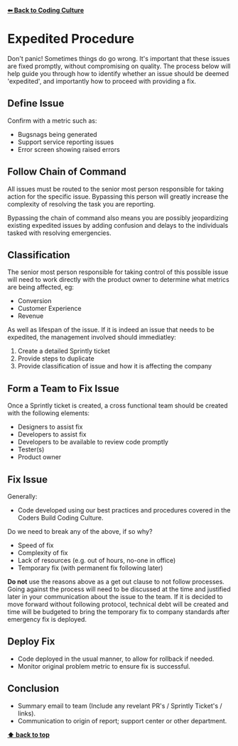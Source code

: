 **[⬅ Back to Coding Culture](../README.md)**

# Expedited Procedure

Don't panic! Sometimes things do go wrong. It's important that these issues are fixed promptly, without compromising on quality. The process below will help guide you through how to identify whether an issue should be deemed 'expedited', and importantly how to proceed with providing a fix.

## Define Issue

Confirm with a metric such as:

* Bugsnags being generated
* Support service reporting issues
* Error screen showing raised errors

## Follow Chain of Command

All issues must be routed to the senior most person responsible for taking action for the specific issue.  Bypassing this person will greatly increase the complexity of resolving the task you are reporting.

Bypassing the chain of command also means you are possibly jeopardizing existing expedited issues by adding confusion and delays to the individuals tasked with resolving emergencies.

## Classification

The senior most person responsible for taking control of this possible issue will need to work directly with the product owner to determine what metrics are being affected, eg:

* Conversion
* Customer Experience
* Revenue

As well as lifespan of the issue.  If it is indeed an issue that needs to be expedited, the management involved should immediatley:

1. Create a detailed Sprintly ticket
2. Provide steps to duplicate
3. Provide classification of issue and how it is affecting the company

## Form a Team to Fix Issue

Once a Sprintly ticket is created, a cross functional team should be created with the following elements:

* Designers to assist fix
* Developers to assist fix
* Developers to be available to review code promptly
* Tester(s)
* Product owner

## Fix Issue

Generally:

* Code developed using our best practices and procedures covered in the Coders Build Coding Culture.

Do we need to break any of the above, if so why?

* Speed of fix
* Complexity of fix
* Lack of resources (e.g. out of hours, no-one in office)
* Temporary fix (with permanent fix following later)

**Do not** use the reasons above as a get out clause to not follow processes. Going against the process will need to be discussed at the time and justified later in your communication about the issue to the team.  If it is decided to move forward without following protocol, technical debt will be created and time will be budgeted to bring the temporary fix to company standards after emergency fix is deployed.

## Deploy Fix

* Code deployed in the usual manner, to allow for rollback if needed.
* Monitor original problem metric to ensure fix is successful.

## Conclusion

* Summary email to team (Include any revelant PR's / Sprintly Ticket's / links).
* Communication to origin of report; support center or other department.

**[⬆ back to top](#expedited-procedure)**
